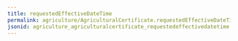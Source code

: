 ```yaml
---
title: requestedEffectiveDateTime
permalink: agriculture/AgriculturalCertificate.requestedEffectiveDateTime.html
jsonid: agriculture_agriculturalcertificate_requestedeffectivedatetime
---
```

